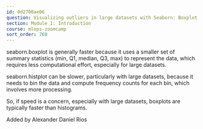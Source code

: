 ```yaml
---
id: 0d2700ae06
question: Visualizing outliers in large datasets with Seaborn: Boxplot vs Histplot
section: Module 1: Introduction
course: mlops-zoomcamp
sort_order: 760
---
```


seaborn.boxplot is generally faster because it uses a smaller set of summary statistics (min, Q1, median, Q3, max) to represent the data, which requires less computational effort, especially for large datasets.

seaborn.histplot can be slower, particularly with large datasets, because it needs to bin the data and compute frequency counts for each bin, which involves more processing.

So, if speed is a concern, especially with large datasets, boxplots are typically faster than histograms.

Added by Alexander Daniel Rios

